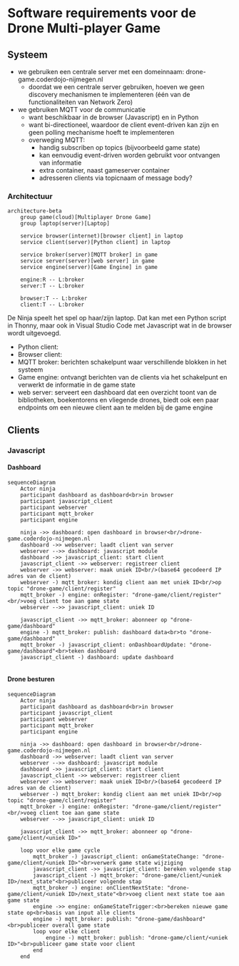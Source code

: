 # Software requirements voor de Drone Multi-player Game

## Systeem

- we gebruiken een centrale server met een domeinnaam: drone-game.coderdojo-nijmegen.nl
    - doordat we een centrale server gebruiken, hoeven we geen discovery mechanismen te implementeren (één van de functionaliteiten van Network Zero)
- we gebruiken MQTT voor de communicatie
    - want beschikbaar in de browser (Javascript) en in Python
    - want bi-directioneel, waardoor de client event-driven kan zijn en geen polling mechanisme hoeft te implementeren
    - overweging MQTT:
        - handig subscriben op topics (bijvoorbeeld game state)
        - kan eenvoudig event-driven worden gebruikt voor ontvangen van informatie
        - extra container, naast gameserver container
        - adresseren clients via topicnaam of message body?

### Architectuur

```mermaid
architecture-beta
    group game(cloud)[Multiplayer Drone Game]
    group laptop(server)[Laptop]

    service browser(internet)[browser client] in laptop
    service client(server)[Python client] in laptop

    service broker(server)[MQTT broker] in game
    service server(server)[web server] in game
    service engine(server)[Game Engine] in game

    engine:R -- L:broker
    server:T -- L:broker

    browser:T -- L:broker
    client:T -- L:broker

```

De Ninja speelt het spel op haar/zijn laptop. Dat kan met een Python script in Thonny, maar ook in Visual Studio Code met Javascript wat in de browser wordt uitgevoegd.

- Python client: 
- Browser client: 
- MQTT broker: berichten schakelpunt waar verschillende blokken in het systeem 
- Game engine: ontvangt berichten van de clients via het schakelpunt en verwerkt de informatie in de game state
- web server: serveert een dashboard dat een overzicht toont van de bibliotheken, boekentorens en vliegende drones, biedt ook een paar endpoints om een nieuwe client aan te melden bij de game engine

## Clients

### Javascript

#### Dashboard
```mermaid
sequenceDiagram
    Actor ninja
    participant dashboard as dashboard<br>in browser
    participant javascript_client
    participant webserver
    participant mqtt_broker
    participant engine

    ninja ->> dashboard: open dashboard in browser<br/>drone-game.coderdojo-nijmegen.nl
    dashboard ->> webserver: laadt client van server
    webserver -->> dashboard: javascript module
    dashboard ->> javascript_client: start client
    javascript_client ->> webserver: registreer client
    webserver ->> webserver: maak uniek ID<br/>(base64 gecodeerd IP adres van de client)
    webserver -) mqtt_broker: kondig client aan met uniek ID<br/>op topic "drone-game/client/register"
    mqtt_broker -) engine: onRegister: "drone-game/client/register"<br/>voeg client toe aan game state
    webserver -->> javascript_client: uniek ID

    javascript_client ->> mqtt_broker: abonneer op "drone-game/dashboard"
    engine -) mqtt_broker: publish: dashboard data<br>to "drone-game/dashboard"
    mqtt_broker -) javascript_client: onDashboardUpdate: "drone-game/dashboard"<br>teken dashboard
    javascript_client -) dashboard: update dashboard
   

```

#### Drone besturen
```mermaid
sequenceDiagram
    Actor ninja
    participant dashboard as dashboard<br>in browser
    participant javascript_client
    participant webserver
    participant mqtt_broker
    participant engine

    ninja ->> dashboard: open dashboard in browser<br/>drone-game.coderdojo-nijmegen.nl
    dashboard ->> webserver: laadt client van server
    webserver -->> dashboard: javascript module
    dashboard ->> javascript_client: start client
    javascript_client ->> webserver: registreer client
    webserver ->> webserver: maak uniek ID<br/>(base64 gecodeerd IP adres van de client)
    webserver -) mqtt_broker: kondig client aan met uniek ID<br/>op topic "drone-game/client/register"
    mqtt_broker -) engine: onRegister: "drone-game/client/register"<br/>voeg client toe aan game state
    webserver -->> javascript_client: uniek ID

    javascript_client ->> mqtt_broker: abonneer op "drone-game/client/<uniek ID>"

    loop voor elke game cycle
        mqtt_broker -) javascript_client: onGameStateChange: "drone-game/client/<uniek ID>"<br>verwerk game state wijziging
        javascript_client ->> javascript_client: bereken volgende stap
        javascript_client -) mqtt_broker: "drone-game/client/<uniek ID>/next_state"<br>publiceer volgende stap
        mqtt_broker -) engine: onClientNextState: "drone-game/client/<uniek ID>/next_state"<br>voeg client next state toe aan game state
        engine ->> engine: onGameStateTrigger:<br>bereken nieuwe game state op<br>basis van input alle clients
        engine -) mqtt_broker: publish: "drone-game/dashboard"<br>publiceer overall game state
        loop voor elke client
            engine -) mqtt_broker: publish: "drone-game/client/<uniek ID>"<br>publiceer game state voor client
        end
    end
```
